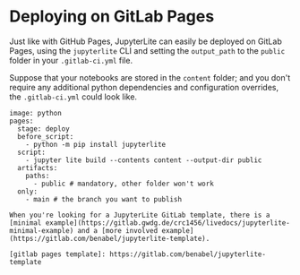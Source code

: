 # Deploying on GitLab Pages

Just like with GitHub Pages, JupyterLite can easily be deployed on GitLab Pages, using
the `jupyterlite` CLI and setting the `output_path` to the `public` folder in your
`.gitlab-ci.yml` file.

Suppose that your notebooks are stored in the `content` folder; and you don't require
any additional python dependencies and configuration overrides, the `.gitlab-ci.yml`
could look like.

```
image: python
pages:
  stage: deploy
  before_script:
    - python -m pip install jupyterlite
  script:
    - jupyter lite build --contents content --output-dir public
  artifacts:
    paths:
      - public # mandatory, other folder won't work
  only:
    - main # the branch you want to publish
```

```{hint}
When you're looking for a JupyterLite GitLab template, there is a [minimal example](https://gitlab.gwdg.de/crc1456/livedocs/jupyterlite-minimal-example) and a [more involved example](https://gitlab.com/benabel/jupyterlite-template).

[gitlab pages template]: https://gitlab.com/benabel/jupyterlite-template
```
